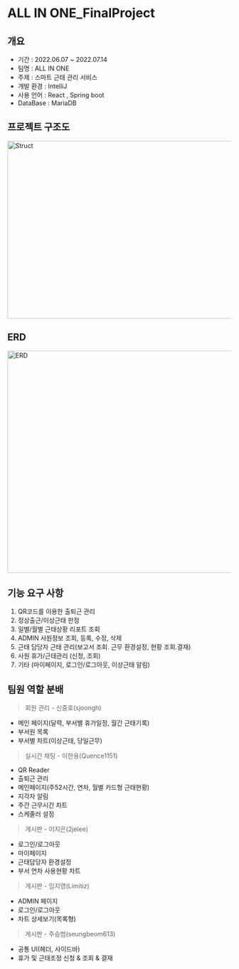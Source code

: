 # ALL IN ONE_FinalProject

## 개요
- 기간 : 2022.06.07 ~ 2022.07.14
- 팀명 : ALL IN ONE
- 주제 : 스마트 근태 관리 서비스
- 개발 환경 : IntelliJ
- 사용 언어 : React , Spring boot
- DataBase : MariaDB

## 프로젝트 구조도
<img width="600" height="400" alt="Struct" src="https://user-images.githubusercontent.com/91658901/178360509-9dae87c2-0489-42ae-afcd-2f851c9c1187.png">


## ERD
<img width="600" height="500" alt="ERD" src="https://user-images.githubusercontent.com/91658901/178360676-e681f928-45d8-41c2-97bb-a9ddb2e37f38.png">

## 기능 요구 사항
1. QR코드를 이용한 출퇴근 관리
2. 정상출근/이상근태 판정
3. 일별/월별 근태상황 리포트 조회
4. ADMIN 사원정보 조회, 등록, 수정, 삭제
5. 근태 담당자 근태 관리(보고서 조회. 근무 환경설정, 현황 조회.결재)
6. 사원 휴가/근태관리 (신청, 조회)
7. 기타 (마이페이지, 로그인/로그아웃, 이상근태 알림)

## 팀원 역할 분배
> 회원 관리 - 신중호(sjoongh)
>
- 메인 페이지(달력, 부서별 휴가일정, 월간 근태기록)
- 부서원 목록
- 부서별 차트(이상근태, 당일근무)

> 실시간 채팅 - 이한용(Quence1151)
>
- QR Reader
- 출퇴근 관리
- 메인페이지(주52시간, 연차, 월별 카드형 근태현황)
- 지각자 알림
- 주간 근무시간 차트
- 스케줄러 설정

> 게시판 - 이지은(2jelee)
>
- 로그인/로그아웃
- 마이페이지
- 근태담당자 환경설정
- 부서 연차 사용현황 차트

> 게시판 - 임지영(Limitiz)
>
- ADMIN 페이지
- 로그인/로그아웃
- 차트 상세보기(목록형)

> 게시판 - 주승범(seungbeom613)
>
- 공통 UI(헤더, 사이드바)
- 휴가 및 근태조정 신청 & 조회 & 결재

